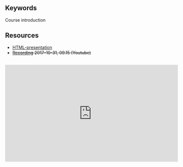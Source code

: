 ## Keywords
Course introduction

## Resources
- [HTML-presentation](https://rawgit.com/2dv611/syllabus/master/resources/lectures/00_course-Introduction/index.html#/)
- ~~[Recording](https://youtu.be/B7SVrB6_PPw?t=4m40s&list=PLSWJPPj5sKmry_AUw35ypwxNBUU9YK1K-) 2017-10-31, 09.15 (Youtube)~~

<br />
<iframe width="560" height="315" src="https://www.youtube.com/embed/B7SVrB6_PPw?t=4m40s&list=PLSWJPPj5sKmry_AUw35ypwxNBUU9YK1K-" frameborder="0" allowfullscreen></iframe>
